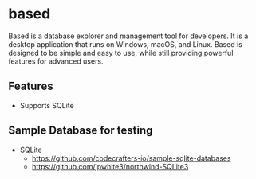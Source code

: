 # based

Based is a database explorer and management tool for developers. It is a desktop application that runs on Windows, macOS, and Linux. Based is designed to be simple and easy to use, while still providing powerful features for advanced users.

## Features
- Supports SQLite

## Sample Database for testing
- SQLite
    - https://github.com/codecrafters-io/sample-sqlite-databases
    - https://github.com/jpwhite3/northwind-SQLite3

